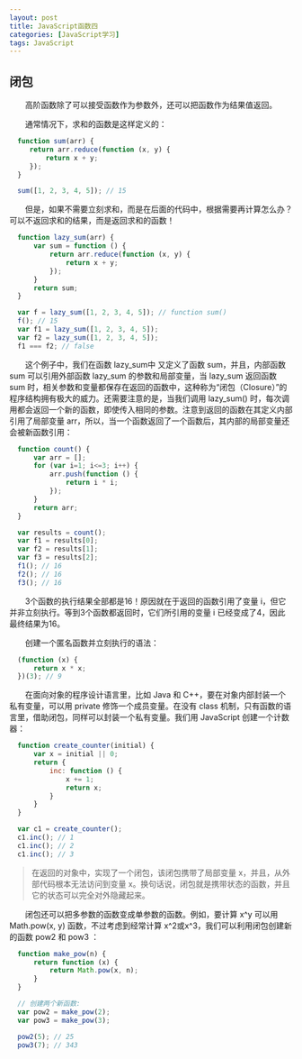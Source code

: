 ```yaml
---
layout: post
title: JavaScript函数四
categories: [JavaScript学习]
tags: JavaScript
---
```


## 闭包
&emsp;&emsp;高阶函数除了可以接受函数作为参数外，还可以把函数作为结果值返回。

&emsp;&emsp;通常情况下，求和的函数是这样定义的：
```javascript
  function sum(arr) {
     return arr.reduce(function (x, y) {
         return x + y;
     });
  }

  sum([1, 2, 3, 4, 5]); // 15
```
&emsp;&emsp;但是，如果不需要立刻求和，而是在后面的代码中，根据需要再计算怎么办？可以不返回求和的结果，而是返回求和的函数！
```javascript
  function lazy_sum(arr) {
      var sum = function () {
          return arr.reduce(function (x, y) {
              return x + y;
          });
      }
      return sum;
  }

  var f = lazy_sum([1, 2, 3, 4, 5]); // function sum()
  f(); // 15
  var f1 = lazy_sum([1, 2, 3, 4, 5]);
  var f2 = lazy_sum([1, 2, 3, 4, 5]);
  f1 === f2; // false
```
&emsp;&emsp;这个例子中，我们在函数 lazy_sum中 又定义了函数 sum，并且，内部函数 sum 可以引用外部函数 lazy_sum 的参数和局部变量，当 lazy_sum 返回函数 sum 时，相关参数和变量都保存在返回的函数中，这种称为“闭包（Closure）”的程序结构拥有极大的威力。还需要注意的是，当我们调用 lazy_sum() 时，每次调用都会返回一个新的函数，即使传入相同的参数。注意到返回的函数在其定义内部引用了局部变量 arr，所以，当一个函数返回了一个函数后，其内部的局部变量还会被新函数引用：
```javascript
  function count() {
      var arr = [];
      for (var i=1; i<=3; i++) {
          arr.push(function () {
              return i * i;
          });
      }
      return arr;
  }

  var results = count();
  var f1 = results[0];
  var f2 = results[1];
  var f3 = results[2];
  f1(); // 16
  f2(); // 16
  f3(); // 16
```
&emsp;&emsp;3个函数的执行结果全部都是16！原因就在于返回的函数引用了变量 i，但它并非立刻执行。等到3个函数都返回时，它们所引用的变量 i 已经变成了4，因此最终结果为16。

&emsp;&emsp;创建一个匿名函数并立刻执行的语法：
```javascript
  (function (x) {
      return x * x;
  })(3); // 9
```

&emsp;&emsp;在面向对象的程序设计语言里，比如 Java 和 C++，要在对象内部封装一个私有变量，可以用 private 修饰一个成员变量。在没有 class 机制，只有函数的语言里，借助闭包，同样可以封装一个私有变量。我们用 JavaScript 创建一个计数器：
```javascript
  function create_counter(initial) {
      var x = initial || 0;
      return {
          inc: function () {
              x += 1;
              return x;
          }
      }
  }

  var c1 = create_counter();
  c1.inc(); // 1
  c1.inc(); // 2
  c1.inc(); // 3
```
>在返回的对象中，实现了一个闭包，该闭包携带了局部变量 x，并且，从外部代码根本无法访问到变量 x。换句话说，闭包就是携带状态的函数，并且它的状态可以完全对外隐藏起来。

&emsp;&emsp;闭包还可以把多参数的函数变成单参数的函数。例如，要计算 x^y 可以用 Math.pow(x, y) 函数，不过考虑到经常计算 x^2或x^3，我们可以利用闭包创建新的函数 pow2 和 pow3 ：
```javascript
  function make_pow(n) {
      return function (x) {
          return Math.pow(x, n);
      }
  }

  // 创建两个新函数:
  var pow2 = make_pow(2);
  var pow3 = make_pow(3);

  pow2(5); // 25
  pow3(7); // 343
```
